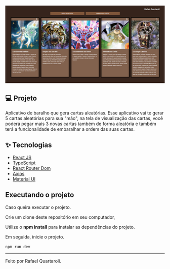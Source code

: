 ![cover](.github/cover.png?style=flat)

## 💻 Projeto
Aplicativo de baralho que gera cartas aleatórias. Esse aplicativo vai te gerar 5 cartas aleatórias para sua "mão", na tela de visualização das cartas, você poderá pegar mais 3 novas cartas também de forma aleatória e também terá a funcionalidade de embaralhar a ordem das suas cartas.

## ✨ Tecnologias

- [React JS](https://pt-br.reactjs.org/)
- [TypeScript](https://www.typescriptlang.org/)
- [React Router Dom](https://v5.reactrouter.com/web/guides/quick-start)
- [Axios](https://axios-http.com/ptbr/docs/intro)
- [Material UI](https://mui.com/)

## Executando o projeto

Caso queira executar o projeto.

Crie um clone deste repositório em seu computador,

Utilize o **npm install** para instalar as dependências do projeto.

Em seguida, inicie o projeto.<br/>

```cl
npm run dev
```

---

Feito por Rafael Quartaroli.

<br />